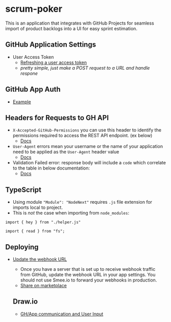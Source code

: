 # scrum-poker
This is an application that integrates with GitHub Projects for seamless import of product backlogs into a UI for easy sprint estimation.


## GitHub Application Settings
- User Access Token
  - [Refreshing a user access token](https://docs.github.com/en/apps/creating-github-apps/authenticating-with-a-github-app/refreshing-user-access-tokens#refreshing-a-user-access-token-with-a-refresh-token)
  - _pretty simple, just make a POST request to a URL and handle respone_

## GitHub App Auth
- [Example](https://github.com/octokit/octokit.js?tab=readme-ov-file#authentication)

## Headers for Requests to GH API
- `X-Accepted-GitHub-Permissions` you can use this header to identify the permissions required to access the REST API endpoint. (ex below)
  - [Docs](https://docs.github.com/en/rest/using-the-rest-api/troubleshooting-the-rest-api?apiVersion=2022-11-28#resource-not-accessible)
- `User-Agent` errors mean your username or the name of your application need to be applied as the `User-Agent` header value
  - [Docs](https://docs.github.com/en/rest/using-the-rest-api/troubleshooting-the-rest-api?apiVersion=2022-11-28#user-agent-required)
- Validation Failed error: response body will include a `code` which correlate to the table in below documentation:
  - [Docs](https://docs.github.com/en/rest/using-the-rest-api/troubleshooting-the-rest-api?apiVersion=2022-11-28#validation-failed)

## TypeScript
- Using module `"Module": "NodeNext"` requires `.js` file extension for imports local to project.
- This is _not_ the case when importing from `node_modules`:
```
import { hey } from "./helper.js"

import { read } from "fs";
```


## Deploying
- [Update the webhook URL](https://docs.github.com/en/apps/creating-github-apps/writing-code-for-a-github-app/building-a-github-app-that-responds-to-webhook-events#update-the-webhook-url)
  - Once you have a server that is set up to receive webhook traffic from GitHub, update the webhook URL in your app settings. You should not use Smee.io to forward your webhooks in production.
  - [Share on marketplace](https://docs.github.com/en/apps/creating-github-apps/writing-code-for-a-github-app/building-a-github-app-that-responds-to-webhook-events#share-your-app)

  ## Draw.io
  - [GH/App communication and User Input](https://app.diagrams.net/?libs=general;flowchart#Hcolinwilliams91%2Fscrum-poker%2Fmain%2Fgh-integrations-chart.drawio.html)